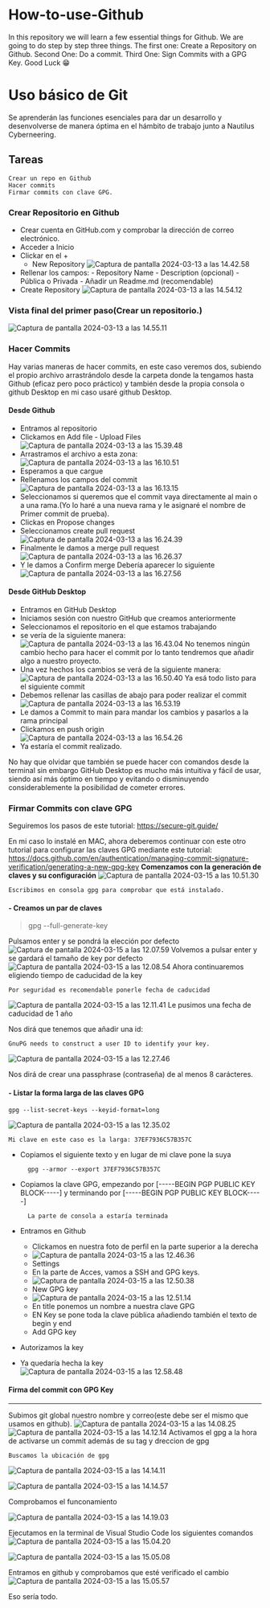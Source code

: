 # How-to-use-Github
In this repository we will learn a few essential things for Github. We are going to do step by step three things. The first one: Create a Repository on Github. Second One: Do a commit. Third One: Sign Commits with a GPG Key. Good Luck 😁
# Uso básico de Git
Se aprenderán las funciones esenciales para dar un desarrollo y desenvolverse de manera óptima en el hámbito de trabajo junto a Nautilus Cyberneering.
## Tareas
    Crear un repo en Github
    Hacer commits
    Firmar commits con clave GPG.


### Crear Repositorio en Github
- Crear cuenta en GitHub.com y comprobar la dirección de correo electrónico.
- Acceder a Inicio
- Clickar en el +
    - New Repository
![Captura de pantalla 2024-03-13 a las 14.42.58](https://hackmd.io/_uploads/BJ92iVkRT.png)
- Rellenar los campos:
        - Repository Name
        - Description (opcional)
        - Pública o Privada
        - Añadir un Readme.md (recomendable)
- Create Repository
![Captura de pantalla 2024-03-13 a las 14.54.12](https://hackmd.io/_uploads/S1bNCVkAa.png)
### Vista final del primer paso(Crear un repositorio.)
![Captura de pantalla 2024-03-13 a las 14.55.11](https://hackmd.io/_uploads/HJX50V1CT.png)


### Hacer Commits
Hay varias maneras de hacer commits, en este caso veremos dos, subiendo el propio archivo arrastrándolo desde la carpeta donde la tengamos hasta Github (eficaz pero poco práctico) y también desde la propia consola o github Desktop en mi caso usaré github Desktop.
#### Desde Github
- Entramos al repositorio
- Clickamos en Add file
        - Upload Files
![Captura de pantalla 2024-03-13 a las 15.39.48](https://hackmd.io/_uploads/BJy-KSk0a.png)
- Arrastramos el archivo a esta zona:
![Captura de pantalla 2024-03-13 a las 16.10.51](https://hackmd.io/_uploads/HJGXl8kA6.png)
- Esperamos a que cargue
- Rellenamos los campos del commit
 ![Captura de pantalla 2024-03-13 a las 16.13.15](https://hackmd.io/_uploads/SJXhgLy0a.png)
- Seleccionamos si queremos que el commit vaya directamente al main o a una rama.(Yo lo haré a una nueva rama y le asignaré el nombre de Primer commit de prueba).
- Clickas en Propose changes
- Seleccionamos create pull request
![Captura de pantalla 2024-03-13 a las 16.24.39](https://hackmd.io/_uploads/B1bYXUyRT.png)
- Finalmente le damos a merge pull request
![Captura de pantalla 2024-03-13 a las 16.26.37](https://hackmd.io/_uploads/HyCCQIyAp.png)
- Y le damos a Confirm merge
Debería aparecer lo siguiente
![Captura de pantalla 2024-03-13 a las 16.27.56](https://hackmd.io/_uploads/BkamEIJRp.png)
#### Desde GitHub Desktop
- Entramos en GitHub Desktop
- Iniciamos sesión con nuestro GitHub que creamos anteriormente
- Seleccionamos el repositorio en el que estamos trabajando
- se vería de la siguiente manera:
![Captura de pantalla 2024-03-13 a las 16.43.04](https://hackmd.io/_uploads/Hy_pwU1Cp.png)
No tenemos ningún cambio hecho para hacer el commit por lo tanto tendremos que añadir algo a nuestro proyecto.
- Una vez hechos los cambios se verá de la siguiente manera:
![Captura de pantalla 2024-03-13 a las 16.50.40](https://hackmd.io/_uploads/ByaKKIJAT.png)
Ya esá todo listo para el siguiente commit
- Debemos rellenar las casillas de abajo para poder realizar el commit
![Captura de pantalla 2024-03-13 a las 16.53.19](https://hackmd.io/_uploads/B1lGcL10T.png)
- Le damos a Commit to main para mandar los cambios y pasarlos a la rama principal
- Clickamos en push origin
![Captura de pantalla 2024-03-13 a las 16.54.26](https://hackmd.io/_uploads/SJ98qIkRa.png)
- Ya estaría el commit realizado.

No hay que olvidar que también se puede hacer con comandos desde la terminal sin embargo GitHub Desktop es mucho más intuitiva y fácil de usar, siendo así más óptimo en tiempo y evitando o disminuyendo considerablemente la posibilidad de cometer errores.

### Firmar Commits con clave GPG
Seguiremos los pasos de este tutorial: https://secure-git.guide/

En mi caso lo instalé en MAC, ahora deberemos continuar con este otro tutorial para configurar las claves GPG mediante este tutorial: https://docs.github.com/en/authentication/managing-commit-signature-verification/generating-a-new-gpg-key
**Comenzamos con la generación de claves y su configuración** 
![Captura de pantalla 2024-03-15 a las 10.51.30](https://hackmd.io/_uploads/H11q8n-R6.png)
    
    Escribimos en consola gpg para comprobar que está instalado.

#### - Creamos un par de claves
>gpg --full-generate-key

Pulsamos enter y se pondrá la elección por defecto
![Captura de pantalla 2024-03-15 a las 12.07.59](https://hackmd.io/_uploads/H1QE92Z0a.png)
Volvemos a pulsar enter y se gardará el tamaño de key por defecto
![Captura de pantalla 2024-03-15 a las 12.08.54](https://hackmd.io/_uploads/r1aDchbAa.png)
Ahora continuaremos eligiendo tiempo de caducidad de la key

    Por seguridad es recomendable ponerle fecha de caducidad
![Captura de pantalla 2024-03-15 a las 12.11.41](https://hackmd.io/_uploads/ryEGohb0a.png)
Le pusimos una fecha de caducidad de 1 año

Nos dirá que tenemos que añadir una id:

    GnuPG needs to construct a user ID to identify your key.
![Captura de pantalla 2024-03-15 a las 12.27.46](https://hackmd.io/_uploads/Bkp0R2bCT.png)

Nos dirá de crear una passphrase (contraseña) de al menos 8 carácteres.

#### - Listar la forma larga de las claves GPG

    gpg --list-secret-keys --keyid-format=long

![Captura de pantalla 2024-03-15 a las 12.35.02](https://hackmd.io/_uploads/HyxcepbRp.png)

    Mi clave en este caso es la larga: 37EF7936C57B357C
- Copiamos el siguiente texto y en lugar de mi clave pone la suya
               
        gpg --armor --export 37EF7936C57B357C 
- Copiamos la clave GPG, empezando por [-----BEGIN PGP PUBLIC KEY BLOCK-----]  y terminando por [-----BEGIN PGP PUBLIC KEY BLOCK-----]

        La parte de consola a estaría terminada
- Entramos en Github
    - Clickamos en nuestra foto de perfil en la parte superior a la derecha
    - ![Captura de pantalla 2024-03-15 a las 12.46.36](https://hackmd.io/_uploads/S1xr7pZCa.png)
    - Settings
    - En la parte de Acces, vamos a SSH and GPG keys.
    - ![Captura de pantalla 2024-03-15 a las 12.50.38](https://hackmd.io/_uploads/rJbN4aZ0p.png)
    - New GPG key
    - ![Captura de pantalla 2024-03-15 a las 12.51.14](https://hackmd.io/_uploads/ByO1rTW06.png)
    - En title ponemos un nombre a nuestra clave GPG
    - EN Key se pone toda la clave pública añadiendo también el texto de begin y end
    - Add GPG key
- Autorizamos la key
- Ya quedaría hecha la key
![Captura de pantalla 2024-03-15 a las 12.58.48](https://hackmd.io/_uploads/HycmIabR6.png)

#### Firma del commit con GPG Key
---
Subimos git global nuestro nombre y correo(este debe ser el mismo que usamos en github).
![Captura de pantalla 2024-03-15 a las 14.08.25](https://hackmd.io/_uploads/Sk2P80ZAT.png)
![Captura de pantalla 2024-03-15 a las 14.12.14](https://hackmd.io/_uploads/SyBUwCWRp.png)
Activamos el gpg a la hora de activarse un commit además de su tag y dreccion de gpg

    Buscamos la ubicación de gpg
![Captura de pantalla 2024-03-15 a las 14.14.11](https://hackmd.io/_uploads/BkNTvCZC6.png)

![Captura de pantalla 2024-03-15 a las 14.14.57](https://hackmd.io/_uploads/SkVluAWRT.png)

Comprobamos el funconamiento

![Captura de pantalla 2024-03-15 a las 14.19.03](https://hackmd.io/_uploads/SyTJt0WAp.png)

Ejecutamos en la terminal de Visual Studio Code los siguientes comandos
![Captura de pantalla 2024-03-15 a las 15.04.20](https://hackmd.io/_uploads/SJi9QyfAa.png)

![Captura de pantalla 2024-03-15 a las 15.05.08](https://hackmd.io/_uploads/H1on71GRa.png)

Entramos en github y comprobamos que esté verificado el cambio
![Captura de pantalla 2024-03-15 a las 15.05.57](https://hackmd.io/_uploads/HJfgVkz06.png)

Eso sería todo.























